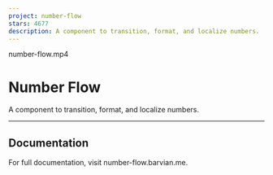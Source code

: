 ```yaml
---
project: number-flow
stars: 4677
description: A component to transition, format, and localize numbers.
---
```


number-flow.mp4

Number Flow
===========

A component to transition, format, and localize numbers.

* * *

Documentation
-------------

For full documentation, visit number-flow.barvian.me.

